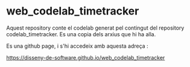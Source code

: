 # web_codelab_timetracker
Aquest repository conte el codelab generat pel contingut del repository codelab_timetracker. Es una copia dels arxius que hi ha alla.

Es una github page, i s'hi accedeix amb aquesta adreça :

https://disseny-de-software.github.io/web_codelab_timetracker
